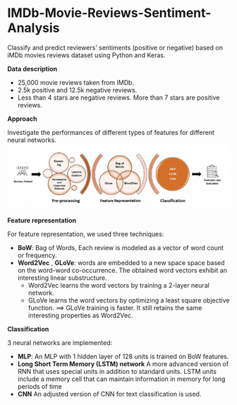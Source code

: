 # IMDb-Movie-Reviews-Sentiment-Analysis
Classify and predict reviewers’ sentiments (positive or negative) based on iMDb movies reviews dataset using Python and Keras.

**Data description** 
*  25,000 movie reviews taken from IMDb.
*  2.5k positive and 12.5k negative reviews.
*  Less than 4 stars are negative reviews. More than 7 stars are positive reviews.

**Approach**

Investigate the performances of different types of features for different neural networks.
![](approach.PNG)

**Feature representation** 

For feature representation, we used three techniques:
*  **BoW**: Bag of Words,  Each review is modeled as a vector of word count or frequency.
*  **Word2Vec** , **GLoVe**: words are embedded to a new space space based on the word-word co-occurrence. The obtained word vectors exhibit an interesting linear substructure.
    * Word2Vec learns the word vectors by training a 2-layer neural network. 
    * GLoVe learns the word vectors by optimizing a least square objective function. ==> GLoVe training is faster. It still retains the same interesting properties as Word2Vec.
    
**Classification** 

3 neural networks are implemented:

* **MLP**: An MLP with 1 hidden layer of 128 units is trained on BoW features.
* **Long Short Term Memory (LSTM) network** A more advanced version of RNN that uses special units in addition
to standard units. LSTM units include a memory cell that can maintain information in
memory for long periods of time
* **CNN** An adjusted version of CNN for text classification is used.
